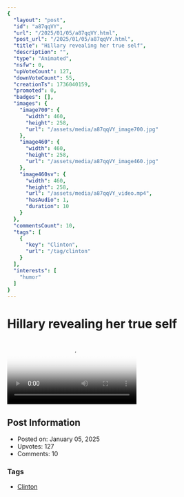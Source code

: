 ```yaml
---
{
  "layout": "post",
  "id": "a87qqVY",
  "url": "/2025/01/05/a87qqVY.html",
  "post_url": "/2025/01/05/a87qqVY.html",
  "title": "Hillary revealing her true self",
  "description": "",
  "type": "Animated",
  "nsfw": 0,
  "upVoteCount": 127,
  "downVoteCount": 55,
  "creationTs": 1736040159,
  "promoted": 0,
  "badges": [],
  "images": {
    "image700": {
      "width": 460,
      "height": 258,
      "url": "/assets/media/a87qqVY_image700.jpg"
    },
    "image460": {
      "width": 460,
      "height": 258,
      "url": "/assets/media/a87qqVY_image460.jpg"
    },
    "image460sv": {
      "width": 460,
      "height": 258,
      "url": "/assets/media/a87qqVY_video.mp4",
      "hasAudio": 1,
      "duration": 10
    }
  },
  "commentsCount": 10,
  "tags": [
    {
      "key": "Clinton",
      "url": "/tag/clinton"
    }
  ],
  "interests": [
    "humor"
  ]
}
---
```


# Hillary revealing her true self

<video controls playsinline loop poster="/assets/media/a87qqVY_image460.jpg">
  <source src="/assets/media/a87qqVY_video.mp4" type="video/mp4">
  Your browser does not support the video tag.
</video>

## Post Information

- Posted on: January 05, 2025
- Upvotes: 127
- Comments: 10

### Tags

- [Clinton](/tag/Clinton)
